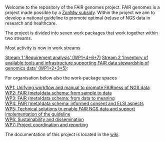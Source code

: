 Welcome to the repository of the FAIR genomes project. 
FAIR genomes is a project made possible by a [ZonMw subsidy](https://www.zonmw.nl/nl/onderzoek-resultaten/geneesmiddelen/programmas/project-detail/personalised-medicine/fair-genomes-a-national-guideline-to-promote-optimal-reuse-of-ngs-data-in-research-and-healthcare/verslagen/). Within the project we aim to develop a national guideline to promote optimal (re)use of NGS data in research and healthcare.

The project is divided into seven work packages that work together within two streams.

Most activity is now in work streams

[Stream 1 'Requirement analysis' (WP1+4+6+7)](https://github.com/fairgenomes/wiki/wiki/requirements)
[Stream 2 'Inventory of available tools and infrastructure supporting FAIR data stewardship of genomics data' (WP1+2+3+5)](https://github.com/fairgenomes/wiki/wiki/Stream2): 

For organisation below also the work-package spaces

[WP1: Unifying workflow and manual to promote FAIRness of NGS data](https://github.com/fairgenomes/wiki/wiki/WP1)  
[WP2: FAIR (meta)data schema: from sample to data](https://github.com/fairgenomes/wiki/wiki/WP2)  
[WP3: FAIR (meta)data schema: from data to meaning](https://github.com/fairgenomes/wiki/wiki/WP3)  
[WP4: FAIR (meta)data schema: informed consent and ELSI aspects](https://github.com/fairgenomes/wiki/wiki/WP4)  
[WP5: Technical solutions to enable FAIR NGS data and support implementation of the guideline](https://github.com/fairgenomes/wiki/wiki/WP5)  
[WP6: Sustainability and dissemination](https://github.com/fairgenomes/wiki/wiki/WP6)  
[WP7: Project coordination and reporting ](https://github.com/fairgenomes/wiki/wiki/WP7)  

The documentation of this project is located in the [wiki](https://github.com/fairgenomes/information/wiki).
